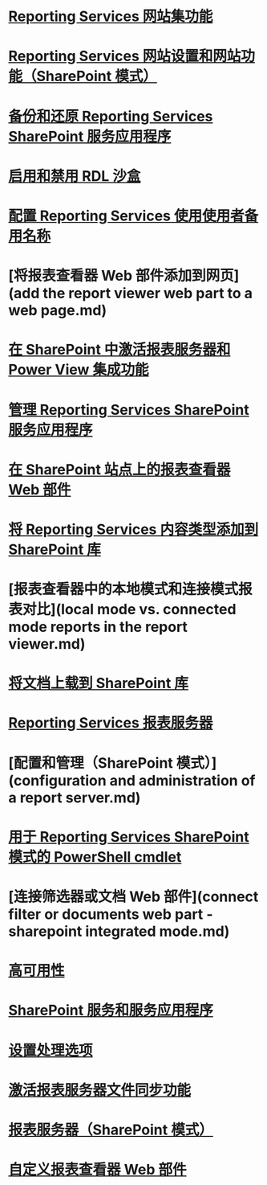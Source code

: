 # [Reporting Services 网站集功能](reporting-services-site-collection-features.md)
# [Reporting Services 网站设置和网站功能（SharePoint 模式）](reporting-services-site-settings-and-site-features-sharepoint-mode.md)
# [备份和还原 Reporting Services SharePoint 服务应用程序](backup-and-restore-reporting-services-sharepoint-service-applications.md)
# [启用和禁用 RDL 沙盒](enable-and-disable-rdl-sandboxing.md)
# [配置 Reporting Services 使用使用者备用名称](configure-reporting-services-to-use-a-subject-alternative-name.md)
# [将报表查看器 Web 部件添加到网页](add the report viewer web part to a web page.md)
# [在 SharePoint 中激活报表服务器和 Power View 集成功能](activate-the-report-server-and-power-view-integration-features-in-sharepoint.md)
# [管理 Reporting Services SharePoint 服务应用程序](manage-a-reporting-services-sharepoint-service-application.md)
# [在 SharePoint 站点上的报表查看器 Web 部件](report-viewer-web-part-on-a-sharepoint-site.md)
# [将 Reporting Services 内容类型添加到 SharePoint 库](add-reporting-services-content-types-to-a-sharepoint-library.md)
# [报表查看器中的本地模式和连接模式报表对比](local mode vs. connected mode reports in the report viewer.md)
# [将文档上载到 SharePoint 库](upload-documents-to-a-sharepoint-library-reporting-services-in-sharepoint-mode.md)
# [Reporting Services 报表服务器](reporting-services-报表服务器.md)
# [配置和管理（SharePoint 模式）](configuration and administration of a report server.md)
# [用于 Reporting Services SharePoint 模式的 PowerShell cmdlet](powershell-cmdlets-for-reporting-services-sharepoint-mode.md)
# [连接筛选器或文档 Web 部件](connect filter or documents web part - sharepoint integrated mode.md)
# [高可用性](high-availability-reporting-services.md)
# [SharePoint 服务和服务应用程序](reporting-services-sharepoint-service-and-service-applications.md)
# [设置处理选项](set-processing-options-reporting-services-in-sharepoint-integrated-mode.md)
# [激活报表服务器文件同步功能](activate-the-report-server-file-sync-feature-in-sharepoint-ca.md)
# [报表服务器（SharePoint 模式）](reporting-services-report-server-sharepoint-mode.md)
# [自定义报表查看器 Web 部件](customize-the-report-viewer-web-part.md)
